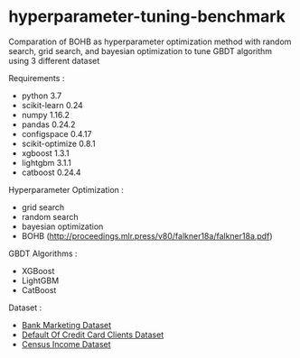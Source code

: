 # hyperparameter-tuning-benchmark
Comparation of BOHB as hyperparameter optimization method with random search, grid search, and bayesian optimization to tune GBDT algorithm using 3 different dataset 

Requirements : 
- python 3.7 
- scikit-learn  0.24 
- numpy 1.16.2 
- pandas 0.24.2 
- configspace 0.4.17
- scikit-optimize 0.8.1
- xgboost 1.3.1
- lightgbm 3.1.1
- catboost 0.24.4 

Hyperparameter Optimization : 
- grid search
- random search
- bayesian optimization 
- BOHB (http://proceedings.mlr.press/v80/falkner18a/falkner18a.pdf) 

GBDT Algorithms : 
- XGBoost 
- LightGBM
- CatBoost 

Dataset : 
- [Bank Marketing Dataset](https://archive.ics.uci.edu/ml/datasets/Bank+Marketing)
- [Default Of Credit Card Clients Dataset](https://archive.ics.uci.edu/ml/datasets/default+of+credit+card+clients)
- [Census Income Dataset](http://archive.ics.uci.edu/ml/datasets/Census+Income)

